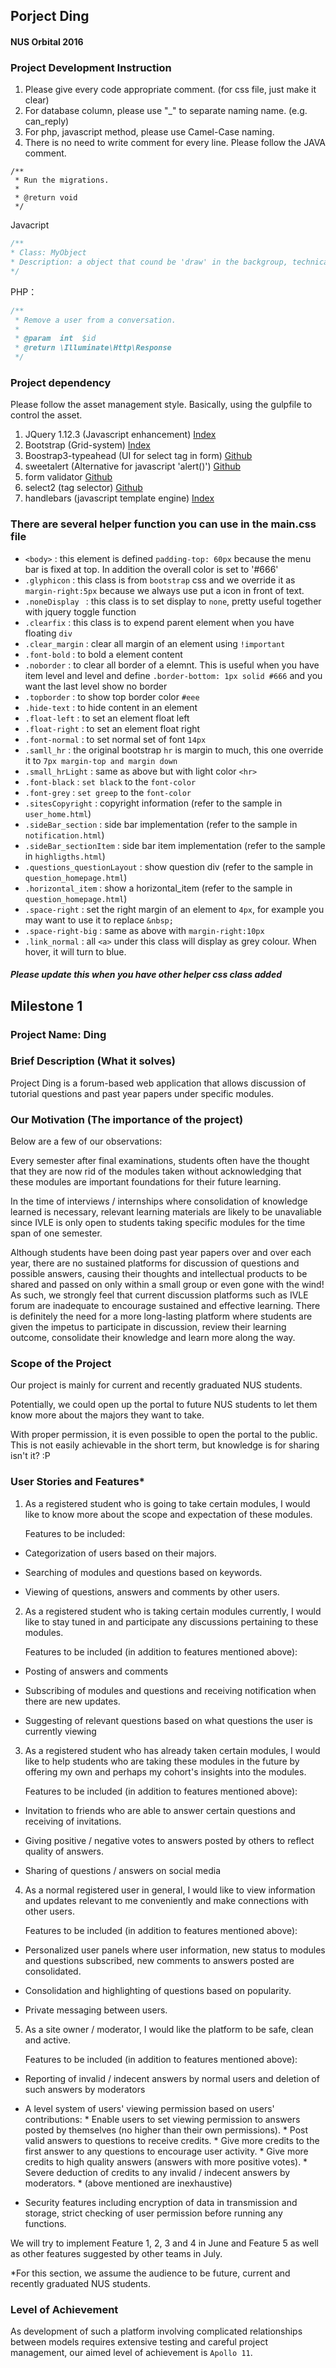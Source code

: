## Porject Ding
#### NUS Orbital 2016

### Project Development Instruction

1. Please give every code appropriate comment. (for css file, just make it clear)
2. For database column, please use "_" to separate naming name. (e.g. can_reply)
3. For php, javascript method, please use Camel-Case naming.
4. There is no need to write comment for every line. Please follow the JAVA comment.

``` Migration
/**
 * Run the migrations.
 *
 * @return void
 */  
```

Javacript
``` javascript
/**
* Class: MyObject
* Description: a object that cound be 'draw' in the backgroup, technically, we append it to the parent div
*/
```

PHP：
``` php
/**
 * Remove a user from a conversation.
 *
 * @param  int  $id
 * @return \Illuminate\Http\Response
 */
```

### Project dependency
Please follow the asset management style. Basically, using the gulpfile to control the asset.

1. JQuery 1.12.3 (Javascript enhancement) [Index](http://jquery.com)
2. Bootstrap (Grid-system) [Index](http://getbootstrap.com)
3. Boostrap3-typeahead (UI for select tag in form) [Github](https://github.com/bassjobsen/Bootstrap-3-Typeahead)
4. sweetalert (Alternative for javascript 'alert()') [Github](http://t4t5.github.io/sweetalert/)
5. form validator [Github](https://github.com/1000hz/bootstrap-validator)
6. select2 (tag selector) [Github](https://github.com/select2/select2/releases)
7. handlebars (javascript template engine) [Index](http://handlebarsjs.com)


### There are several helper function you can use in the main.css file

- `<body>` : this element is defined `padding-top: 60px` because the menu bar is fixed at top. In addition the overall color is set to '#666'
- `.glyphicon` : this class is from `bootstrap` css and we override it as `margin-right:5px` because we always use put a icon in front of text.
- `.noneDisplay ` : this class is to set display to `none`, pretty useful together with jquery toggle function
- `.clearfix` : this class is to expend parent element when you have floating `div`
- `.clear_margin` : clear all margin of an element using `!important`
- `.font-bold` : to bold a element content
- `.noborder` : to clear all border of a elemnt. This is useful when you have item level and level and define `.border-bottom: 1px solid #666` and you want the last level show no border
- `.topborder` : to show top border color `#eee`
- `.hide-text` : to hide content in an element
- `.float-left` : to set an element float left
- `.float-right` : to set an element float right
- `.font-normal` : to set normal set of font `14px`
- `.samll_hr` : the original bootstrap `hr` is margin to much, this one override it to `7px margin-top and margin down`
- `.small_hrLight` : same as above but with light color `<hr>`
- `.font-black` : `set black` to the `font-color`
- `.font-grey` : `set greep` to the `font-color`
- `.sitesCopyright` : copyright information (refer to the sample in `user_home.html`)
- `.sideBar_section` : side bar implementation (refer to the sample in `notification.html`)
- `.sideBar_sectionItem` : side bar item implementation (refer to the sample in `highligths.html`) 
- `.questions_questionLayout` : show question div (refer to the sample in `question_homepage.html`)
- `.horizontal_item` : show a horizontal_item (refer to the sample in `question_homepage.html`)
- `.space-right` : set the right margin of an element to `4px`, for example you may want to use it to replace `&nbsp;`
- `.space-right-big` : same as above with `margin-right:10px` 
- `.link_normal` : all `<a>` under this class will display as grey colour. When hover, it will turn to blue.

##### Please update this when you have other helper css class added


## Milestone 1

### Project Name: Ding


### Brief Description (What it solves)

Project Ding is a forum-based web application that allows discussion of tutorial questions and past year papers under specific modules. 

 

### Our Motivation (The importance of the project)

Below are a few of our observations:

Every semester after final examinations, students often have the thought that they are now rid of the modules taken without acknowledging that these modules are important foundations for their future learning.

In the time of interviews / internships where consolidation of knowledge learned is necessary, relevant learning materials are likely to be unavaliable since IVLE is only open to students taking specific modules for the time span of one semester.

Although students have been doing past year papers over and over each year, there are no sustained platforms for discussion of questions and possible answers, causing their thoughts and intellectual products to be shared and passed on only within a small group or even gone with the wind!
As such, we strongly feel that current discussion platforms such as IVLE forum are inadequate to encourage sustained and effective learning. There is definitely the need for a more long-lasting platform where students are given the impetus to participate in discussion, review their learning outcome, consolidate their knowledge and learn more along the way.

 

### Scope of the Project

Our project is mainly for current and recently graduated NUS students.

Potentially, we could open up the portal to future NUS students to let them know more about the majors they want to take.

With proper permission, it is even possible to open the portal to the public. This is not easily achievable in the short term, but knowledge is for sharing isn't it? :P

 

### User Stories and Features*

1. As a registered student who is going to take certain modules, I would like to know more about the scope and expectation of these modules.

    Features to be included:

 * Categorization of users based on their majors.

 * Searching of modules and questions based on keywords.

 * Viewing of questions, answers and comments by other users.

 

2. As a registered student who is taking certain modules currently, I would like to stay tuned in and participate any discussions pertaining to these modules.

    Features to be included (in addition to features mentioned above):

 * Posting of answers and comments

 * Subscribing of modules and questions and receiving notification when there are new updates.

 * Suggesting of relevant questions based on what questions the user is currently viewing

 

3. As a registered student who has already taken certain modules, I would like to help students who are taking these modules in the future by offering my own and perhaps my cohort's insights into the modules.

    Features to be included (in addition to features mentioned above):

 * Invitation to friends who are able to answer certain questions and receiving of invitations.

 * Giving positive / negative votes to answers posted by others to reflect quality of answers.

 * Sharing of questions / answers on social media

 

4. As a normal registered user in general, I would like to view information and updates relevant to me conveniently and make connections with other users.

    Features to be included (in addition to features mentioned above):

 * Personalized user panels where user information, new status to modules and questions subscribed, new comments to answers posted are consolidated.

 * Consolidation and highlighting of questions based on popularity.

 * Private messaging between users.

 

5. As a site owner / moderator, I would like the platform to be safe, clean and active.

    Features to be included (in addition to features mentioned above):

 * Reporting of invalid / indecent answers by normal users and deletion of such answers by moderators

 * A level system of users' viewing permission based on users' contributions:
 		* Enable users to set viewing permission to answers posted by themselves (no higher than their own permissions).
		* Post valid answers to questions to receive credits.
		* Give more credits to the first answer to any questions to encourage user activity.
		* Give more credits to high quality answers (answers with more positive votes).
		* Severe deduction of credits to any invalid / indecent answers by moderators.
		* (above mentioned are inexhaustive)

 * Security features including encryption of data in transmission and storage, strict checking of user permission before running any functions.

 
We will try to implement Feature 1, 2, 3 and 4 in June and Feature 5 as well as other features suggested by other teams in July.

*For this section, we assume the audience to be future, current and recently graduated NUS students.

 

### Level of Achievement

As development of such a platform involving complicated relationships between models requires extensive testing and careful project management, our aimed level of achievement is `Apollo 11`.

